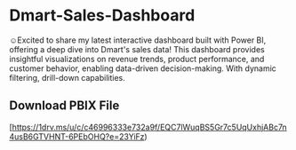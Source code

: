# Dmart-Sales-Dashboard
☺️Excited to share my latest interactive dashboard built with Power BI, offering a deep dive into Dmart's sales data! This dashboard provides insightful visualizations on revenue trends, product performance, and customer behavior, enabling data-driven decision-making. With dynamic filtering, drill-down capabilities.

## Download PBIX File  
[https://1drv.ms/u/c/c46996333e732a9f/EQC7lWuqBS5Gr7c5UqUxhjABc7n4usB6GTVHNT-6PEbOHQ?e=23YiFz)
